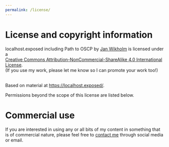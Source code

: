 ```yaml
---
permalink: /license/
---
```

<div class="blog">
<h1>License and copyright information</h1>
<p>
	<span xmlns:dct="http://purl.org/dc/terms/" property="dct:title">localhost.exposed including Path to OSCP</span> by <a xmlns:cc="http://creativecommons.org/ns#" href="http://jw.fi/" property="cc:attributionName" rel="cc:attributionURL">Jan Wikholm</a> is licensed under a <br/><a rel="license" href="http://creativecommons.org/licenses/by-nc-sa/4.0/">Creative Commons Attribution-NonCommercial-ShareAlike 4.0 International License</a>.<br/>(If you use my work, please let me know so I can promote your work too!)
</p>
<p><br/>Based on material at <a xmlns:dct="http://purl.org/dc/terms/" href="https://localhost.exposed/" rel="dct:source">https://localhost.exposed/</a>.</p>
<p>Permissions beyond the scope of this license are listed below.</p>

<h1>Commercial use</h1>
<p>If you are interested in using any or all bits of my content in something that is of commercial nature, please feel free to <a href="/me/">contact me</a> through social media or email.</p>
</div>